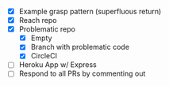 - [x] Example grasp pattern (superfluous return)
- [x] Reach repo
- [x] Problematic repo
  - [x] Empty
  - [x] Branch with problematic code
  - [x] CircleCI
- [ ] Heroku App w/ Express
- [ ] Respond to all PRs by commenting out
